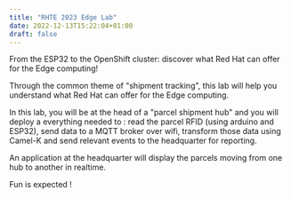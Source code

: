 ```yaml
---
title: "RHTE 2023 Edge Lab"
date: 2022-12-13T15:22:04+01:00
draft: false
---
```


From the ESP32 to the OpenShift cluster: discover what Red Hat can offer for the Edge computing!

Through the common theme of "shipment tracking", this lab will help you understand what Red Hat can offer for the Edge computing.

In this lab, you will be at the head of a "parcel shipment hub" and you will deploy a everything needed to : read the parcel RFID (using arduino and ESP32), send data to a MQTT broker over wifi, transform those data using Camel-K and send relevant events to the headquarter for reporting.

An application at the headquarter will display the parcels moving from one hub to another in realtime.

Fun is expected !

